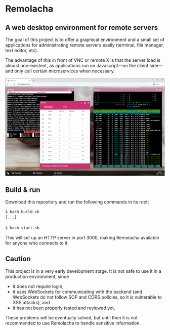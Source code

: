 # Remolacha

## A web desktop environment for remote servers

The goal of this project is to offer a graphical environment and a small set of applications for administrating remote servers easily (terminal, file manager, text editor, etc).

The advantage of this in front of VNC or remote X is that the server load is almost non-existent, as applications run on Javascript—on the client side—and only call certain microservices when necessary.

![Preview](preview.png)

## Build \& run

Download this repository and run the following commands in its root:

```bash
$ bash build.sh
[...]

$ bash start.sh
```

This will set up an HTTP server in port 3000, making Remolacha available for anyone who connects to it.

## Caution

This project is in a very early development stage. It is not safe to use it in a production environment, since

* it does not require login,
* it uses WebSockets for communicating with the backend (and WebSockets do not follow SOP and CORS policies, so it is vulnerable to XSS attacks), and
* it has not been properly tested and reviewed yet.

These problems will be eventually solved, but until then it is not recommended to use Remolacha to handle sensitive information.
